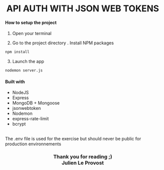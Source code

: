 <div align="center">

<h1>API AUTH WITH JSON WEB TOKENS</h1>

</div>

#### How to setup the project

1. Open your terminal

2. Go to the project directory
   . Install NPM packages

```sh
npm install
```

3. Launch the app

```sh
nodemon server.js
```

#### Built with

- NodeJS
- Express
- MongoDB + Mongoose
- jsonwebtoken
- Nodemon
- express-rate-limit
- bcrypt

<br/>
The .env file is used for the exercise but should never be public for production environnements
<br/>

<h3 align="center">
Thank you for reading ;)
<br/>
Julien Le Provost

<div>
